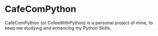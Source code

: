 # CafeComPython
CaféComPython (or CofeeWithPython) is a personal project of mine, to keep me studying and enhancing my Python Skills,
